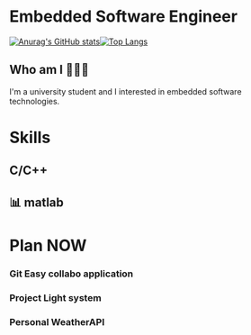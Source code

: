 # Embedded Software Engineer
[![Anurag's GitHub stats](https://github-readme-stats.vercel.app/api?username=HarryKito&theme=synthwave)](https://github.com/anuraghazra/github-readme-stats)[![Top Langs](https://github-readme-stats.vercel.app/api/top-langs/?username=HarryKito&layout=compact&hide=jupyter%20notebook)](https://github.com/anuraghazra/github-readme-stats)
## Who am I 🤖🇰🇷
I'm a university student and I interested in embedded software technologies.
# Skills
## C/C++
## 📊 matlab

# Plan NOW
### Git Easy collabo application
### Project Light system
<!--
### Developed Precision Landing migration to Ardupilot project for open source
from https://github.com/haiiron/ardupilot
-->
### Personal WeatherAPI
